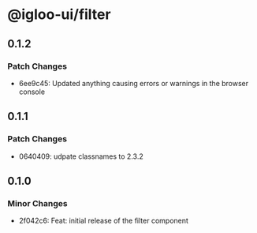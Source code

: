 # @igloo-ui/filter

## 0.1.2

### Patch Changes

- 6ee9c45: Updated anything causing errors or warnings in the browser console

## 0.1.1

### Patch Changes

- 0640409: udpate classnames to 2.3.2

## 0.1.0

### Minor Changes

- 2f042c6: Feat: initial release of the filter component

